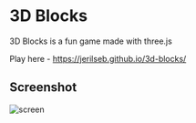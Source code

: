 # 3D Blocks

3D Blocks is a fun game made with three.js

Play here -  https://jerilseb.github.io/3d-blocks/

## Screenshot

![screen](https://user-images.githubusercontent.com/3944720/31861738-f1709e5a-b74f-11e7-868a-0f2195836526.gif)



